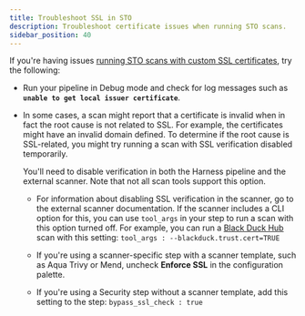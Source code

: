 ```yaml
---
title: Troubleshoot SSL in STO
description: Troubleshoot certificate issues when running STO scans.
sidebar_position: 40
---
```


If you're having issues [running STO scans with custom
SSL certificates](/docs/security-testing-orchestration/use-sto/set-up-sto-pipelines/secure-sto-pipelines/add-custom-certs/ssl-setup-in-sto), try the following:

- Run your pipeline in Debug mode and check for log messages such as **`unable to get local issuer certificate`**.

- In some cases, a scan might report that a certificate is invalid when in fact the root cause is not related to SSL. For example, the certificates might have an invalid domain defined. To determine if the root cause is SSL-related, you might try running a scan with SSL verification disabled temporarily. 

  You'll need to disable verification in both the Harness pipeline and the external scanner. Note that not all scan tools support this option. 

  -  For information about disabling SSL verification in the scanner, go to the external scanner documentation. If the scanner includes a CLI option for this, you can use `tool_args` in your step to run a scan with this option turned off. For example, you can run a [Black Duck Hub](/docs/security-testing-orchestration/sto-techref-category/black-duck-hub-scanner-reference#settings) scan with this setting: `tool_args : --blackduck.trust.cert=TRUE`
 
  - If you're using a scanner-specific step with a scanner template, such as Aqua Trivy or Mend, uncheck **Enforce SSL** in the configuration palette. 

  - If you're using a Security step without a scanner template, add this setting to the step: `bypass_ssl_check : true`
